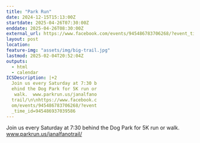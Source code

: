 ```yaml
---
title: "Park Run"
date: 2024-12-15T15:13:00Z
startdate: 2025-04-26T07:30:00Z
enddate: 2025-04-26T08:30:00Z
external_url: https://www.facebook.com/events/945486783706268/?event_time_id=945486937039586
layout: post
location: 
feature-img: "assets/img/big-trail.jpg"
lastmod: 2025-02-04T20:52:04Z
outputs:
  - html
  - calendar
ICSDescription: |+2
  Join us every Saturday at 7:30 b  ehind the Dog Park for 5K run or   walk.  www.parkrun.us/janalfano  trail/\n\nhttps://www.facebook.c  om/events/945486783706268/?event  _time_id=945486937039586
---
```


Join us every Saturday at 7&#58;30 behind the Dog Park for 5K run or walk.  www.parkrun.us/janalfanotrail/<br>
  <br>
  
